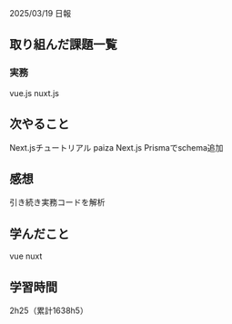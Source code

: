 2025/03/19 日報
## 取り組んだ課題一覧



### 実務
vue.js
nuxt.js


## 次やること
Next.jsチュートリアル
paiza
Next.js Prismaでschema追加



## 感想
引き続き実務コードを解析


## 学んだこと
vue
nuxt


## 学習時間
2h25（累計1638h5）
